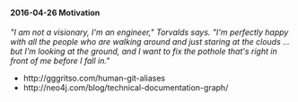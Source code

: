 <h4>2016-04-26 Motivation</h4>
<p><em>"I am not a visionary, I'm an engineer," Torvalds says. "I'm perfectly happy with all the people who are walking around and just staring at the clouds ... but I'm looking at the ground, and I want to fix the pothole that's right in front of me before I fall in."</em></p>
<ul>
<li>http://gggritso.com/human-git-aliases</li>
<li>http://neo4j.com/blog/technical-documentation-graph/</li>
</ul>
<h4>


